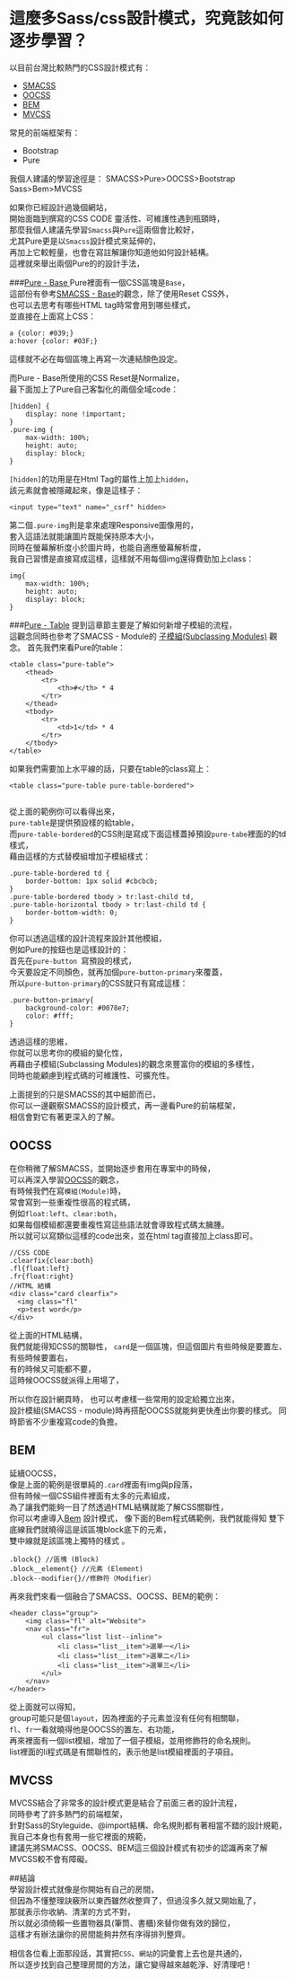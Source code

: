 # 這麼多Sass/css設計模式，究竟該如何逐步學習？  

以目前台灣比較熱門的CSS設計模式有： 
* <a href="https://smacss.com/" target="_blank">SMACSS</a>
* <a href="http://oocss.org/" target="_blank">OOCSS</a>
* <a href="http://Bem.info/" target="_blank">BEM</a>
* <a href="http://mvcss.github.io/" target="_blank">MVCSS</a>

常見的前端框架有：
* Bootstrap 
* Pure 

我個人建議的學習途徑是：
SMACSS>Pure>OOCSS>Bootstrap Sass>Bem>MVCSS

如果你已經設計過幾個網站，  
開始面臨到撰寫的CSS CODE 靈活性、可維護性遇到瓶頸時，    
那麼我個人建議先學習`Smacss`與`Pure`這兩個會比較好，  
尤其Pure更是以`Smacss`設計模式來延伸的，  
再加上它較輕量，也會在寫註解讓你知道他如何設計結構。  
這裡就來舉出兩個Pure的的設計手法，

###<a href="http://purecss.io/base/" target="_blank">Pure - Base </a> 
Pure裡面有一個CSS區塊是`Base`，  
這部份有參考<a href="https://github.com/gonsakon/Learn-Sass-in-90-days/blob/master/docs/SMACSS/1.markdown#base" target="_blank">SMACSS - Base</a>的觀念，除了使用Reset CSS外，   
也可以去思考有哪些HTML tag時常會用到哪些樣式，  
並直接在上面寫上CSS：  
```
a {color: #039;}
a:hover {color: #03F;}
```
這樣就不必在每個區塊上再寫一次連結顏色設定。  

而Pure - Base所使用的CSS Reset是Normalize，  
最下面加上了Pure自己客製化的兩個全域code：  
```
[hidden] {
    display: none !important;
}
.pure-img {
    max-width: 100%;
    height: auto;
    display: block;
}
```  
`[hidden]`的功用是在Html Tag的屬性上加上`hidden`，  
該元素就會被隱藏起來，像是這樣子：  
```
<input type="text" name="_csrf" hidden>
```
第二個`.pure-img`則是拿來處理Responsive圖像用的，  
套入這語法就能讓圖片既能保持原本大小，  
同時在螢幕解析度小於圖片時，也能自適應螢幕解析度，  
我自己習慣是直接寫成這樣，這樣就不用每個img還得費勁加上class：  
```
img{
	max-width: 100%;
	height: auto;
	display: block;
}
```
###<a href="http://purecss.io/base/" target="_blank">Pure - Table</a> 
提到這章節主要是了解如何新增子模組的流程，  
這觀念同時也參考了SMACSS - Module的 <a href="#">子模組(Subclassing Modules)</a> 觀念。 
首先我們來看Pure的table：  
<img src="../..//images/sass/20141022-1.png" alt="">
```
<table class="pure-table">
    <thead>
        <tr>
            <th>#</th> * 4
        </tr>
    </thead>
    <tbody>
        <tr>
            <td>1</td> * 4
        </tr>		
    </tbody>
</table>
``` 
如果我們需要加上水平線的話，只要在table的class寫上：  
```
<table class="pure-table pure-table-bordered">
```  
<img src="../..//images/sass/20141022-2.png" alt="">  

從上面的範例你可以看得出來，  
`pure-table`是提供預設樣的給table，  
而`pure-table-bordered`的CSS則是寫成下面這樣蓋掉預設`pure-tabe`裡面的的td樣式，  
藉由這樣的方式替模組增加子模組樣式：  
```
.pure-table-bordered td {
    border-bottom: 1px solid #cbcbcb;
}
.pure-table-bordered tbody > tr:last-child td,
.pure-table-horizontal tbody > tr:last-child td {
    border-bottom-width: 0;
}
```
你可以透過這樣的設計流程來設計其他模組，  
例如Pure的按鈕也是這樣設計的：  
<img src="../..//images/sass/20141022-3.png" alt="">  
首先在`pure-button `寫預設的樣式，  
今天要設定不同顏色，就再加個`pure-button-primary`來覆蓋，  
所以`pure-button-primary`的CSS就只有寫成這樣：  
```
.pure-button-primary{
	background-color: #0078e7;
	color: #fff;
}
``` 
透過這樣的思維，  
你就可以思考你的模組的變化性，  
再藉由子模組(Subclassing Modules)的觀念來豐富你的模組的多樣性，  
同時也能顧慮到程式碼的可維護性、可擴充性。 

上面提到的只是SMACSS的其中細節而已，  
你可以一邊觀察SMACSS的設計模式，再一邊看Pure的前端框架，  
相信會對它有著更深入的了解。  

## OOCSS
在你稍微了解SMACSS，並開始逐步套用在專案中的時候，  
可以再深入學習<a href="https://github.com/gonsakon/Learn-Sass-in-90-days/blob/master/docs/CssDesignPattern/OOCSS.markdown" target="_blank">OOCSS</a>的觀念，  
有時候我們在寫`模組(Module)`時，  
常會寫到一些重複性很高的程式碼，  
例如`float:left`、`clear:both`，  
如果每個模組都還要重複性寫這些語法就會導致程式碼太臃腫。  
所以就可以寫類似這樣的code出來，並在html tag直接加上class即可。  
```
//CSS CODE
.clearfix{clear:both}
.fl{float:left}
.fr{float:right}
//HTML 結構  
<div class="card clearfix">
  <img class="fl"
  <p>test word</p>
</div>
``` 
從上面的HTML結構，  
我們就能得知CSS的關聯性， 
`card`是一個區塊，但這個圖片有些時候是要置左、有些時候要置右，  
有的時候又可能都不要，  
這時候OOCSS就派得上用場了，  

所以你在設計網頁時，
也可以考慮樣一些常用的設定給獨立出來，  
設計模組(SMACSS - module)時再搭配OOCSS就能夠更快產出你要的樣式。
同時節省不少重複寫code的負擔。  

## BEM 

延續OOCSS，  
像是上面的範例是很單純的`.card`裡面有img與p段落，  
但有時候一個CSS組件裡面有太多的元素組成，  
為了讓我們能夠一目了然透過HTML結構就能了解CSS關聯性，  
你可以考慮導入<a href="https://github.com/gonsakon/Learn-Sass-in-90-days/blob/master/docs/CssDesignPattern/BEM.markdown" target="_blank">Bem</a>	設計模式， 
像下面的Bem程式碼範例，我們就能得知
雙下底線我們就曉得這是該區塊block底下的元素，  
雙中線就是該區塊上獨特的樣式 。
```
.block{} //區塊 (Block)
.block__element{} //元素 (Element)
.block--modifier{}//修飾符（Modifier）
```
再來我們來看一個融合了SMACSS、OOCSS、BEM的範例：  
```
<header class="group">
    <img class="fl" alt="Website">
    <nav class="fr">
        <ul class="list list--inline">
            <li class="list__item">選單一</li>
            <li class="list__item">選單二</li>
            <li class="list__item">選單三</li>
        </ul>
    </nav>
</header>
```  
從上面就可以得知，  
group可能只是個`layout`，因為裡面的子元素並沒有任何有相關聯，  
`fl`、`fr`一看就曉得他是OOCSS的置左、右功能，  
再來裡面有一個list模組，增加了一個子模組，並用修飾符的命名規則。  
list裡面的li程式碼是有關聯性的，表示他是list模組裡面的子項目。  

## MVCSS  
MVCSS結合了非常多的設計模式更是結合了前面三者的設計流程，  
同時參考了許多熱門的前端框架，  
針對Sass的Styleguide、@import結構、命名規則都有著相當不錯的設計規範，  
我自己本身也有套用一些它裡面的規範，  
建議先將SMACSS、OOCSS、BEM這三個設計模式有初步的認識再來了解MVCSS較不會有障礙。  
  
##結論  
學習設計模式就像是你開始有自己的房間，  
但因為不懂整理訣竅所以東西雖然收整齊了，但過沒多久就又開始亂了，  
那就表示你收納、清潔的方式不對，  
所以就必須倚賴一些置物器具(筆筒、書櫃)來替你做有效的歸位，  
這樣才有辦法讓你的房間能夠井然有序得排列整齊。  

相信各位看上面那段話，其實把`CSS`、`網站`的詞彙套上去也是共通的，  
所以逐步找到自己整理房間的方法，讓它變得越來越乾淨、好清理吧！